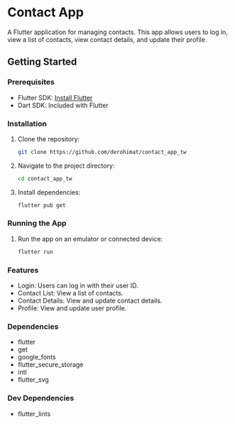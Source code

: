 # Contact App

A Flutter application for managing contacts. This app allows users to log in, view a list of
contacts, view contact details, and update their profile.

## Getting Started

### Prerequisites

- Flutter SDK: [Install Flutter](https://flutter.dev/docs/get-started/install)
- Dart SDK: Included with Flutter

### Installation

1. Clone the repository:
   ```sh
   git clone https://github.com/derohimat/contact_app_tw
   ```

2. Navigate to the project directory:
   ```sh
   cd contact_app_tw
   ```

3. Install dependencies:
   ```sh
   flutter pub get
   ```

### Running the App

1. Run the app on an emulator or connected device:
   ```sh
   flutter run
   ```

### Features

- Login: Users can log in with their user ID.
- Contact List: View a list of contacts.
- Contact Details: View and update contact details.
- Profile: View and update user profile.

### Dependencies

- flutter
- get
- google_fonts
- flutter_secure_storage
- intl
- flutter_svg

### Dev Dependencies

- flutter_lints
